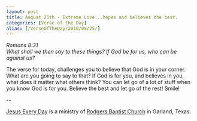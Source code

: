 ```yaml
---
layout: post
title: August 25th - Extreme Love...hopes and believes the best.
categories: [Verse of the Day]
alias: [/VerseOfTheDay/2010/08/25/]
---
```


_Romans 8:31  
What shall we then say to these things? If God be for us, who can be
against us?_

The verse for today, challenges you to believe that God is in your
corner. What are you going to say to that? If God is for you, and
believes in you, what does it matter what others think? You can let
go of a lot of stuff when you know God is for you. Believe the best
and let go of the rest! Smile!

 --

<a href=http://jesuseveryday.net>Jesus Every Day</a> is a ministry of <a href=http://rodgersbaptist.net>Rodgers Baptist Church</a> in Garland, Texas.
